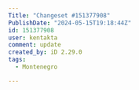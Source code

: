 ```yaml
---
Title: "Changeset #151377908"
PublishDate: "2024-05-15T19:18:44Z"
id: 151377908
user: kentakta
comment: update
created_by: iD 2.29.0
tags:
  - Montenegro

---
```


